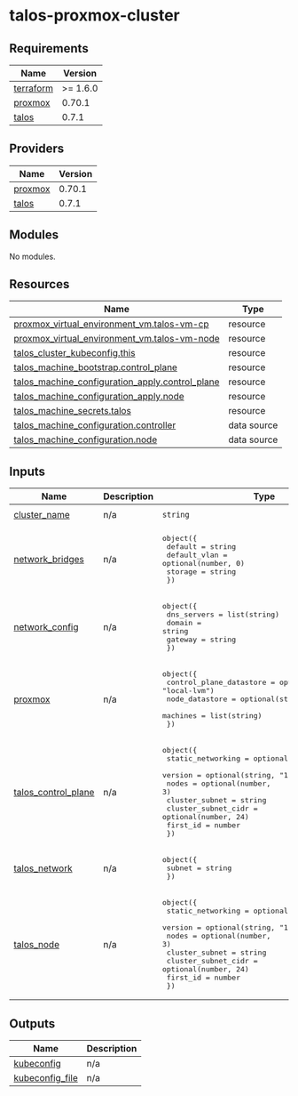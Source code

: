 # talos-proxmox-cluster

<!-- BEGINNING OF PRE-COMMIT-OPENTOFU DOCS HOOK -->
## Requirements

| Name | Version |
|------|---------|
| <a name="requirement_terraform"></a> [terraform](#requirement\_terraform) | >= 1.6.0 |
| <a name="requirement_proxmox"></a> [proxmox](#requirement\_proxmox) | 0.70.1 |
| <a name="requirement_talos"></a> [talos](#requirement\_talos) | 0.7.1 |

## Providers

| Name | Version |
|------|---------|
| <a name="provider_proxmox"></a> [proxmox](#provider\_proxmox) | 0.70.1 |
| <a name="provider_talos"></a> [talos](#provider\_talos) | 0.7.1 |

## Modules

No modules.

## Resources

| Name | Type |
|------|------|
| [proxmox_virtual_environment_vm.talos-vm-cp](https://registry.terraform.io/providers/bpg/proxmox/0.70.1/docs/resources/virtual_environment_vm) | resource |
| [proxmox_virtual_environment_vm.talos-vm-node](https://registry.terraform.io/providers/bpg/proxmox/0.70.1/docs/resources/virtual_environment_vm) | resource |
| [talos_cluster_kubeconfig.this](https://registry.terraform.io/providers/siderolabs/talos/0.7.1/docs/resources/cluster_kubeconfig) | resource |
| [talos_machine_bootstrap.control_plane](https://registry.terraform.io/providers/siderolabs/talos/0.7.1/docs/resources/machine_bootstrap) | resource |
| [talos_machine_configuration_apply.control_plane](https://registry.terraform.io/providers/siderolabs/talos/0.7.1/docs/resources/machine_configuration_apply) | resource |
| [talos_machine_configuration_apply.node](https://registry.terraform.io/providers/siderolabs/talos/0.7.1/docs/resources/machine_configuration_apply) | resource |
| [talos_machine_secrets.talos](https://registry.terraform.io/providers/siderolabs/talos/0.7.1/docs/resources/machine_secrets) | resource |
| [talos_machine_configuration.controller](https://registry.terraform.io/providers/siderolabs/talos/0.7.1/docs/data-sources/machine_configuration) | data source |
| [talos_machine_configuration.node](https://registry.terraform.io/providers/siderolabs/talos/0.7.1/docs/data-sources/machine_configuration) | data source |

## Inputs

| Name | Description | Type | Default | Required |
|------|-------------|------|---------|:--------:|
| <a name="input_cluster_name"></a> [cluster\_name](#input\_cluster\_name) | n/a | `string` | `"dev-cluster"` | no |
| <a name="input_network_bridges"></a> [network\_bridges](#input\_network\_bridges) | n/a | <pre>object({<br/>    default      = string<br/>    default_vlan = optional(number, 0)<br/>    storage      = string<br/>  })</pre> | n/a | yes |
| <a name="input_network_config"></a> [network\_config](#input\_network\_config) | n/a | <pre>object({<br/>    dns_servers = list(string)<br/>    domain      = string<br/>    gateway     = string<br/>  })</pre> | n/a | yes |
| <a name="input_proxmox"></a> [proxmox](#input\_proxmox) | n/a | <pre>object({<br/>    control_plane_datastore = optional(string, "local-lvm")<br/>    node_datastore          = optional(string, "local-lvm")<br/>    machines                = list(string)<br/>  })</pre> | n/a | yes |
| <a name="input_talos_control_plane"></a> [talos\_control\_plane](#input\_talos\_control\_plane) | n/a | <pre>object({<br/>    static_networking   = optional(bool, false)<br/>    version             = optional(string, "1.9.1")<br/>    nodes               = optional(number, 3)<br/>    cluster_subnet      = string<br/>    cluster_subnet_cidr = optional(number, 24)<br/>    first_id            = number<br/>  })</pre> | n/a | yes |
| <a name="input_talos_network"></a> [talos\_network](#input\_talos\_network) | n/a | <pre>object({<br/>    subnet = string<br/>  })</pre> | n/a | yes |
| <a name="input_talos_node"></a> [talos\_node](#input\_talos\_node) | n/a | <pre>object({<br/>    static_networking   = optional(bool, false)<br/>    version             = optional(string, "1.9.1")<br/>    nodes               = optional(number, 3)<br/>    cluster_subnet      = string<br/>    cluster_subnet_cidr = optional(number, 24)<br/>    first_id            = number<br/>  })</pre> | n/a | yes |

## Outputs

| Name | Description |
|------|-------------|
| <a name="output_kubeconfig"></a> [kubeconfig](#output\_kubeconfig) | n/a |
| <a name="output_kubeconfig_file"></a> [kubeconfig\_file](#output\_kubeconfig\_file) | n/a |
<!-- END OF PRE-COMMIT-OPENTOFU DOCS HOOK -->
